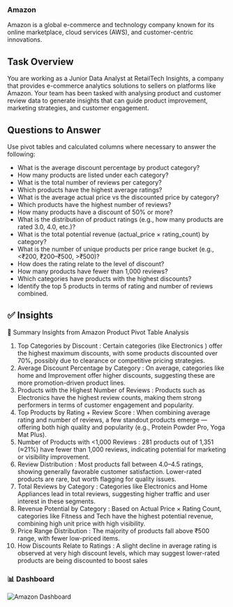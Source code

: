 ### Amazon
Amazon is a global e-commerce and technology company known for its online marketplace, cloud services (AWS), and customer-centric innovations.
## Task Overview
You are working as a Junior Data Analyst at RetailTech Insights, a company that provides 
e-commerce analytics solutions to sellers on platforms like Amazon. Your team has been 
tasked with analysing product and customer review data to generate insights that can 
guide product improvement, marketing strategies, and customer engagement. 
## Questions to Answer
Use pivot tables and calculated columns where necessary to answer the following: 
- What is the average discount percentage by product category? 
- How many products are listed under each category? 
- What is the total number of reviews per category?  
- Which products have the highest average ratings? 
- What is the average actual price vs the discounted price by category? 
- Which products have the highest number of reviews? 
- How many products have a discount of 50% or more? 
- What is the distribution of product ratings (e.g., how many products are rated 3.0, 
4.0, etc.)? 
- What is the total potential revenue (actual_price × rating_count) by category? 
- What is the number of unique products per price range bucket (e.g., <₹200, 
₹200–₹500, >₹500)? 
- How does the rating relate to the level of discount? 
- How many products have fewer than 1,000 reviews? 
- Which categories have products with the highest discounts? 
- Identify the top 5 products in terms of rating and number of reviews combined.

## ✅ Insights
🧠 Summary Insights from Amazon Product Pivot Table Analysis
1.	Top Categories by Discount
:	Certain categories (like Electronics ) offer the highest maximum discounts, with some products discounted over 70%, possibly due to clearance or competitive pricing strategies.
2.	Average Discount Percentage by Category
:	On average, categories like home and Improvement offer higher discounts, suggesting these are more promotion-driven product lines.
3.	Products with the Highest Number of Reviews
:	Products such as Electronics have the highest review counts, making them strong performers in terms of customer engagement and popularity.
4.	Top Products by Rating + Review Score
:	When combining average rating and number of reviews, a few standout products emerge — offering both high quality and popularity (e.g., Protein Powder Pro, Yoga Mat Plus).
5.	Number of Products with <1,000 Reviews
:	281 products out of 1,351 (≈21%) have fewer than 1,000 reviews, indicating potential for marketing or visibility improvement.
6.	Review Distribution
:	Most products fall between 4.0–4.5 ratings, showing generally favorable customer satisfaction. Lower-rated products are rare, but worth flagging for quality issues.
7.	Total Reviews by Category
:	Categories like Electronics and Home Appliances lead in total reviews, suggesting higher traffic and user interest in these segments.
8.	Revenue Potential by Category
:	Based on Actual Price × Rating Count, categories like Fitness and Tech have the highest potential revenue, combining high unit price with high visibility.
9.	Price Range Distribution
:	The majority of products fall above ₹500 range, with fewer low-priced items. 
10.	How Discounts Relate to Ratings
:	A slight decline in average rating is observed at very high discount levels, which may suggest lower-rated products are being discounted to boost sales

### 📊 Dashboard

![Amazon Dashboard](https://github.com/user-attachments/assets/3b083855-7091-4603-a2f9-dc36a44c68a6)

